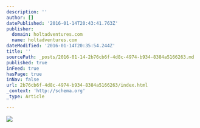 ```yaml
---
description: ''
author: []
datePublished: '2016-01-14T20:43:41.763Z'
publisher:
  domain: holtadventures.com
  name: holtadventures.com
dateModified: '2016-01-14T20:35:54.244Z'
title: ''
sourcePath: _posts/2016-01-14-2b76cb6f-4d8c-4974-b934-8384a5166263.md
published: true
inFeed: true
hasPage: true
inNav: false
url: 2b76cb6f-4d8c-4974-b934-8384a5166263/index.html
_context: 'http://schema.org'
_type: Article

---
```

![](http://holtadventures.com/wp-content/Gallery/Laos/DSC_0056.JPG)